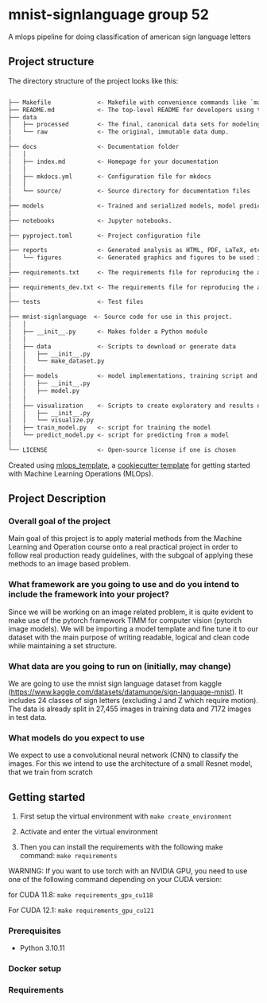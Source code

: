 # mnist-signlanguage group 52

A mlops pipeline for doing classification of american sign language letters

## Project structure

The directory structure of the project looks like this:

```txt

├── Makefile             <- Makefile with convenience commands like `make data` or `make train`
├── README.md            <- The top-level README for developers using this project.
├── data
│   ├── processed        <- The final, canonical data sets for modeling.
│   └── raw              <- The original, immutable data dump.
│
├── docs                 <- Documentation folder
│   │
│   ├── index.md         <- Homepage for your documentation
│   │
│   ├── mkdocs.yml       <- Configuration file for mkdocs
│   │
│   └── source/          <- Source directory for documentation files
│
├── models               <- Trained and serialized models, model predictions, or model summaries
│
├── notebooks            <- Jupyter notebooks.
│
├── pyproject.toml       <- Project configuration file
│
├── reports              <- Generated analysis as HTML, PDF, LaTeX, etc.
│   └── figures          <- Generated graphics and figures to be used in reporting
│
├── requirements.txt     <- The requirements file for reproducing the analysis environment
|
├── requirements_dev.txt <- The requirements file for reproducing the analysis environment
│
├── tests                <- Test files
│
├── mnist-signlanguage  <- Source code for use in this project.
│   │
│   ├── __init__.py      <- Makes folder a Python module
│   │
│   ├── data             <- Scripts to download or generate data
│   │   ├── __init__.py
│   │   └── make_dataset.py
│   │
│   ├── models           <- model implementations, training script and prediction script
│   │   ├── __init__.py
│   │   ├── model.py
│   │
│   ├── visualization    <- Scripts to create exploratory and results oriented visualizations
│   │   ├── __init__.py
│   │   └── visualize.py
│   ├── train_model.py   <- script for training the model
│   └── predict_model.py <- script for predicting from a model
│
└── LICENSE              <- Open-source license if one is chosen
```

Created using [mlops_template](https://github.com/SkafteNicki/mlops_template),
a [cookiecutter template](https://github.com/cookiecutter/cookiecutter) for getting
started with Machine Learning Operations (MLOps).

## Project Description
### Overall goal of the project
Main goal of this project is to apply material methods from the Machine Learning and Operation course onto a real practical project in order to follow real production ready guidelines, with the subgoal of applying these methods to an image based problem.

### What framework are you going to use and do you intend to include the framework into your project?
Since we will be working on an image related problem, it is quite evident to make use of the pytorch framework TIMM for computer vision (pytorch image models). We will be importing a model template and fine tune it to our dataset with the main purpose of writing readable, logical and clean code while maintaining a set structure.

### What data are you going to run on (initially, may change)
We are going to use the mnist sign language dataset from kaggle (https://www.kaggle.com/datasets/datamunge/sign-language-mnist). It includes 24 classes of sign letters (excluding J and Z which require motion). The data is already split in 27,455 images in training data and 7172 images in test data.

### What models do you expect to use
We expect to use a convolutional neural network (CNN) to classify the images. For this we intend to use the architecture of a small Resnet model, that we train from scratch



## Getting started
1. First setup the virtual environment with
```make create_environment```

2. Activate and enter the virtual environment

3. Then you can install the requirements with the following make command:
    ```make requirements```

WARNING: If you want to use torch with an NVIDIA GPU, you need to use one of the following command depending on your CUDA version:

for CUDA 11.8:
    ```make requirements_gpu_cu118```

For CUDA 12.1:
    ```make requirements_gpu_cu121```

### Prerequisites

<!-- bullet list -->
- Python 3.10.11

### Docker setup

### Requirements


